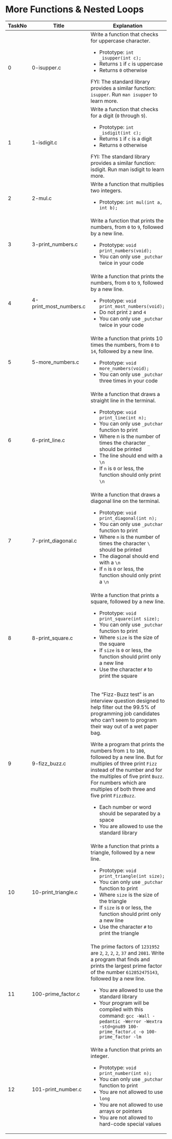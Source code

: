 <h1> More Functions & Nested Loops </h1>

| TaskNo | Title | Explanation | Solution |
|----------|----------|----------|----------|
| 0 | 0-isupper.c | Write a function that checks for uppercase character.<ul><li> Prototype: `int _isupper(int c);` </li><li> Returns `1` if `c` is uppercase </li><li> Returns `0` otherwise </li></ul> FYI: The standard library provides a similar function: `isupper`. Run `man isupper` to learn more. | <a href = "https://github.com/Gtindi/alx-low_level_programming/blob/main/0x04-more_functions_nested_loops/0-isupper.c"> View Code </a> |
| 1 | 1-isdigit.c | Write a function that checks for a digit (`0` through `9`).<ul><li> Prototype: `int _isdigit(int c);` </li><li> Returns `1` if `c` is a digit </li><li> Returns `0` otherwise </li></ul> FYI: The standard library provides a similar function: isdigit. Run man isdigit to learn more. | <a href = "https://github.com/Gtindi/alx-low_level_programming/blob/main/0x04-more_functions_nested_loops/1-isdigit.c"> View Code </a> |
| 2 | 2-mul.c | Write a function that multiplies two integers. <ul><li> Prototype: `int mul(int a, int b);` </li></ul> | <a href = "https://github.com/Gtindi/alx-low_level_programming/blob/main/0x04-more_functions_nested_loops/2-mul.c"> View Code </a> |
| 3 | 3-print_numbers.c | Write a function that prints the numbers, from `0` to `9`, followed by a new line.<ul><li> Prototype: `void print_numbers(void);` </li><li> You can only use `_putchar` twice in your code </li></ul> | <a href = "https://github.com/Gtindi/alx-low_level_programming/blob/main/0x04-more_functions_nested_loops/3-print_numbers.c"> View Code </a> |
| 4 | 4-print_most_numbers.c | Write a function that prints the numbers, from `0` to `9`, followed by a new line.<ul><li> Prototype: `void print_most_numbers(void);` </li><li> Do not print `2` and `4` </li><li> You can only use `_putchar` twice in your code </li></ul> | <a href = "https://github.com/Gtindi/alx-low_level_programming/blob/main/0x04-more_functions_nested_loops/4-print_most_numbers.c"> View Code </a> |
| 5 | 5-more_numbers.c | Write a function that prints 10 times the numbers, from `0` to `14`, followed by a new line.<ul><li> Prototype: `void more_numbers(void);` </li><li> You can only use `_putchar` three times in your code </li></ul> | <a href = "https://github.com/Gtindi/alx-low_level_programming/blob/main/0x04-more_functions_nested_loops/5-more_numbers.c"> View Code </a> |
| 6 | 6-print_line.c | Write a function that draws a straight line in the terminal.<ul><li> Prototype: `void print_line(int n);` </li><li> You can only use `_putchar` function to print </li><li> Where n is the number of times the character `_` should be printed </li><li> The line should end with a `\n` </li><li> If `n` is `0` or less, the function should only print `\n` </li></ul> | <a href = "https://github.com/Gtindi/alx-low_level_programming/blob/main/0x04-more_functions_nested_loops/6-print_line.c"> View Code </a> |
| 7 | 7-print_diagonal.c | Write a function that draws a diagonal line on the terminal.<ul><li> Prototype: `void print_diagonal(int n);` </li><li> You can only use `_putchar` function to print </li><li> Where `n` is the number of times the character `\` should be printed </li><li> The diagonal should end with a `\n` </li><li> If `n` is `0` or less, the function should only print a `\n` </li></ul> | <a href = "https://github.com/Gtindi/alx-low_level_programming/blob/main/0x04-more_functions_nested_loops/7-print_diagonal.c"> View Code </a> |
| 8 | 8-print_square.c | Write a function that prints a square, followed by a new line.<ul><li> Prototype: `void print_square(int size);` </li><li> You can only use `_putchar` function to print </li><li> Where `size` is the size of the square </li><li> If `size` is `0` or less, the function should print only a new line </li><li> Use the character `#` to print the square </li></ul> | <a href = "https://github.com/Gtindi/alx-low_level_programming/blob/main/0x04-more_functions_nested_loops/8-print_square.c"> View Code </a> |
| 9 | 9-fizz_buzz.c | <p>The “Fizz-Buzz test” is an interview question designed to help filter out the 99.5% of programming job candidates who can’t seem to program their way out of a wet paper bag.</p> <p> Write a program that prints the numbers from `1` to `100`, followed by a new line. But for multiples of three print `Fizz` instead of the number and for the multiples of five print `Buzz`. For numbers which are multiples of both three and five print `FizzBuzz`.</p> <ul><li> Each number or word should be separated by a space </li><li> You are allowed to use the standard library </li></ul> | <a href = "https://github.com/Gtindi/alx-low_level_programming/blob/main/0x04-more_functions_nested_loops/9-fizz_buzz.c"> View Code </a> |
| 10 | 10-print_triangle.c | Write a function that prints a triangle, followed by a new line. <ul><li> Prototype: `void print_triangle(int size);` </li><li> You can only use `_putchar` function to print </li><li> Where `size` is the size of the triangle </li><li> If `size` is `0` or less, the function should print only a new line </li><li> Use the character `#` to print the triangle </li></ul> | <a href = "https://github.com/Gtindi/alx-low_level_programming/blob/main/0x04-more_functions_nested_loops/10-print_triangle.c"> View Code </a> |
| 11 | 100-prime_factor.c | The prime factors of `1231952` are `2`, `2`, `2`, `2`, `37` and `2081`. Write a program that finds and prints the largest prime factor of the number `612852475143`, followed by a new line.<ul><li> You are allowed to use the standard library </li><li> Your program will be compiled with this command: `gcc -Wall -pedantic -Werror -Wextra -std=gnu89 100-prime_factor.c -o 100-prime_factor -lm` </li></ul> | <a href = "https://github.com/Gtindi/alx-low_level_programming/blob/main/0x04-more_functions_nested_loops/100-prime_factor.c"> View Code </a> |
| 12 | 101-print_number.c | Write a function that prints an integer.<ul><li> Prototype: `void print_number(int n);` </li><li> You can only use `_putchar` function to print </li><li> You are not allowed to use `long` </li><li> You are not allowed to use arrays or pointers </li><li> You are not allowed to hard-code special values </li></ul> | <a href = "https://github.com/Gtindi/alx-low_level_programming/blob/main/0x04-more_functions_nested_loops/101-print_number.c"> View Code </a> |